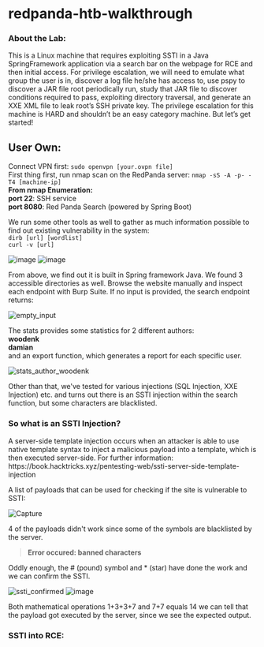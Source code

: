 # redpanda-htb-walkthrough
<h3> About the Lab:</h3>
This is a Linux machine that requires exploiting SSTI in a Java SpringFramework application via a search bar on the webpage for RCE and then initial access. For privilege escalation, we will need to emulate what group the user is in, discover a log file he/she has access to, use pspy to discover a JAR file root periodically run, study that JAR file to discover conditions required to pass, exploiting directory traversal, and generate an XXE XML file to leak root’s SSH private key. The privilege escalation for this machine is HARD and shouldn’t be an easy category machine. But let’s get started!

## User Own:
Connect VPN first: `sudo openvpn [your.ovpn file]`<br>
First thing first, run nmap scan on the RedPanda server: `nmap -sS -A -p- -T4 [machine-ip]`<br>
**From nmap Enumeration:**<br>
**port 22**: SSH service<br>
**port 8080**: Red Panda Search (powered by Spring Boot)

We run some other tools as well to gather as much information possible to find out existing vulnerability in the system:<br>
`dirb [url] [wordlist]`<br>
`curl -v [url]`

![image](https://user-images.githubusercontent.com/31168741/203845250-2f90a1ca-396f-4546-865d-623841800910.png)
![image](https://user-images.githubusercontent.com/31168741/203845289-5f991ccb-a71c-4c2f-bcca-2ee00a747d45.png)

From above, we find out it is built in Spring framework Java. We found 3 accessible directories as well. Browse the website manually and inspect each endpoint with Burp Suite. If no input is provided, the search endpoint returns:

![empty_input](https://user-images.githubusercontent.com/31168741/203846234-ac32fa99-1973-4490-bb19-b6b760866f3b.png)

The stats provides some statistics for 2 different authors:<br>
**woodenk**<br>
**damian**<br>
and an export function, which generates a report for each specific user.

![stats_author_woodenk](https://user-images.githubusercontent.com/31168741/203846805-89cb2072-f645-401e-a253-dcbcac02bbfd.png)

Other than that, we've tested for various injections (SQL Injection, XXE Injection) etc. and turns out there is an SSTI injection within the search function, but some characters are blacklisted.<br>

<h3>So what is an SSTI Injection?</h3>
A server-side template injection occurs when an attacker is able to use native template syntax to inject a malicious payload into a template, which is then executed server-side. For further information: https://book.hacktricks.xyz/pentesting-web/ssti-server-side-template-injection<br>

A list of payloads that can be used for checking if the site is vulnerable to SSTI:

![Capture](https://user-images.githubusercontent.com/31168741/203847710-53ca4cb6-033e-440b-a85a-a952488b2f34.PNG)

4 of the payloads didn't work since some of the symbols are blacklisted by the server.

>**Error occured: banned characters**<br>

Oddly enough, the # (pound) symbol and * (star) have done the work and we can confirm the SSTI.

![ssti_confirmed](https://user-images.githubusercontent.com/31168741/203847928-026c15c3-ab62-415e-a887-7bc63588aabf.png)
![image](https://user-images.githubusercontent.com/31168741/203847951-a3bd0348-beee-42fe-98e0-7061a58dc19d.png)

Both mathematical operations 1+3+3+7 and 7+7 equals 14 we can tell that the payload got executed by the server, since we see the expected output.

<h3>SSTI into RCE:</h3>
